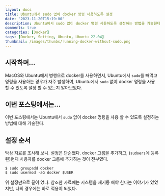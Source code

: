 ```yaml
---
layout: docs
title: Ubuntu에서 sudo 없이 docker 명령 사용하도록 설정
date: "2023-11-20T15:19:00"
description: Ubuntu에서 sudo 없이 docker 명령 사용하도록 설정하는 방법을 기술한다.
comments: true
categories: [Docker]
tags: [Docker, Setting, Ubuntu, Ubuntu 22.04]
thumbnail: /images/thumbs/running-docker-without-sudo.png
---
```


## 시작하며...
MacOS와 Ubuntu에서 병행으로 docker를 사용하면서, Ubuntu에서 `sudo`를 빼먹고 명령을 사용하는 경우가 자주 발생하여,
Ubuntu에서 `sudo` 없이 docker 명령을 사용 할 수 있도록 설정 할 수 있는지 알아보았다.

## 이번 포스팅에서는...
이번 포스팅에서는 Ubuntu에서 `sudo` 없이 docker 명령을 사용 할 수 있도록 설정하는 방법에 대해 기술한다.

## 설정 순서
막상 자료를 조사해 보니. 설정은 단순했다. docker 그룹을 추가하고, (`sudoers`에 등록 된)현재 사용자를 docker 그룹에 추가하는 것이 전부였다.
```shell
$ sudo groupadd docker
$ sudo usermod -aG docker $USER
```

위 설정만으로 끝이 었다. 참조한 자료에는 시스템을 재기동 해야 한다는 이야기가 있었지만, 나의 경우에는 바로 적용이 되었다.
